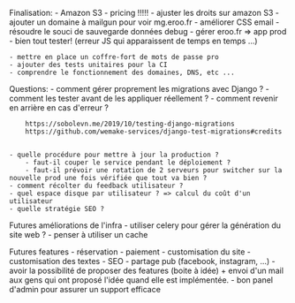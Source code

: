 Finalisation:
    - Amazon S3
        - pricing !!!!!
        - ajuster les droits sur amazon S3
    - ajouter un domaine à mailgun pour voir mg.eroo.fr
    - améliorer CSS email
    - résoudre le souci de sauvegarde données debug
    - gérer eroo.fr => app prod
    - bien tout tester! (erreur JS qui apparaissent de temps en temps ...)

    - mettre en place un coffre-fort de mots de passe pro
    - ajouter des tests unitaires pour la CI
    - comprendre le fonctionnement des domaines, DNS, etc ...


Questions:
    - comment gérer proprement les migrations avec Django ?
        - comment les tester avant de les appliquer réellement ?
        - comment revenir en arrière en cas d'erreur ?

        https://sobolevn.me/2019/10/testing-django-migrations
        https://github.com/wemake-services/django-test-migrations#credits


    - quelle procédure pour mettre à jour la production ?
        - faut-il couper le service pendant le déploiement ?
        - faut-il prévoir une rotation de 2 serveurs pour switcher sur la nouvelle prod une fois vérifiée que tout va bien ?
    - comment récolter du feedback utilisateur ?
    - quel espace disque par utilisateur ? => calcul du coût d'un utilisateur
    - quelle stratégie SEO ?

Futures améliorations de l'infra
    - utiliser celery pour gérer la génération du site web ?
    - penser à utiliser un cache

Futures features
    - réservation
    - paiement
    - customisation du site
    - customisation des textes
    - SEO
    - partage pub (facebook, instagram, ...)
    - avoir la possibilité de proposer des features (boite à idée) + envoi d'un mail aux gens qui ont proposé l'idée quand elle est implémentée.
    - bon panel d'admin pour assurer un support efficace
